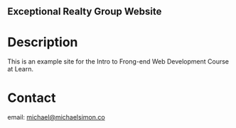 Exceptional Realty Group Website
---

# Description

This is an example site for the Intro to Frong-end Web Development Course at Learn.

# Contact
email: michael@michaelsimon.co